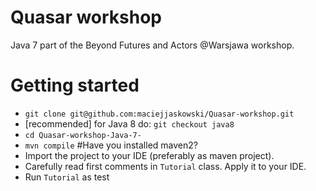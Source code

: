 Quasar workshop
=======================

Java 7 part of the Beyond Futures and Actors @Warsjawa workshop.

Getting started
===============

* `git clone git@github.com:maciejjaskowski/Quasar-workshop.git`
* [recommended] for Java 8 do: `git checkout java8`
* `cd Quasar-workshop-Java-7-`
* `mvn compile` #Have you installed maven2?
* Import the project to your IDE (preferably as maven project).
* Carefully read first comments in `Tutorial` class. Apply it to your IDE.
* Run `Tutorial` as test
